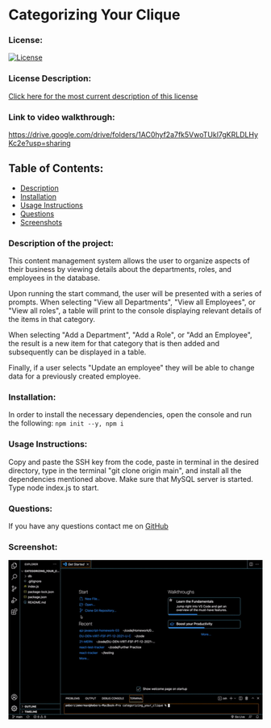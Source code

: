 # Categorizing Your Clique

### License:

[![License](https://img.shields.io/badge/License-MIT-green.svg)](https://opensource.org/licenses/MIT)

### License Description:

[Click here for the most current description of this license](https://opensource.org/licenses/MIT)

### Link to video walkthrough:

https://drive.google.com/drive/folders/1AC0hyf2a7fk5VwoTUkl7gKRLDLHyKc2e?usp=sharing

## Table of Contents:

- [Description](#description)
- [Installation](#installation)
- [Usage Instructions](#usage-instructions)
- [Questions](#questions)
- [Screenshots](#screenshot)

### Description of the project:

This content management system allows the user to organize aspects of their business by viewing details about the departments, roles, and employees in the database.

Upon running the start command, the user will be presented with a series of prompts. When selecting "View all Departments", "View all Employees", or "View all roles", a table will print to the console displaying relevant details of the items in that category.

When selecting "Add a Department", "Add a Role", or "Add an Employee", the result is a new item for that category that is then added and subsequently can be displayed in a table.

Finally, if a user selects "Update an employee" they will be able to change data for a previously created employee.

### Installation:

In order to install the necessary dependencies, open the console and run the following:
`npm init --y, npm i`

### Usage Instructions:

Copy and paste the SSH key from the code, paste in terminal in the desired directory, type in the terminal "git clone origin main", and install all the dependencies mentioned above. Make sure that MySQL server is started. Type node index.js to start.

### Questions:

If you have any questions contact me on [GitHub](https://github.com/AmberZimmerman)

### Screenshot:

![My Image](./assets/categorizing-your-clique.gif)
